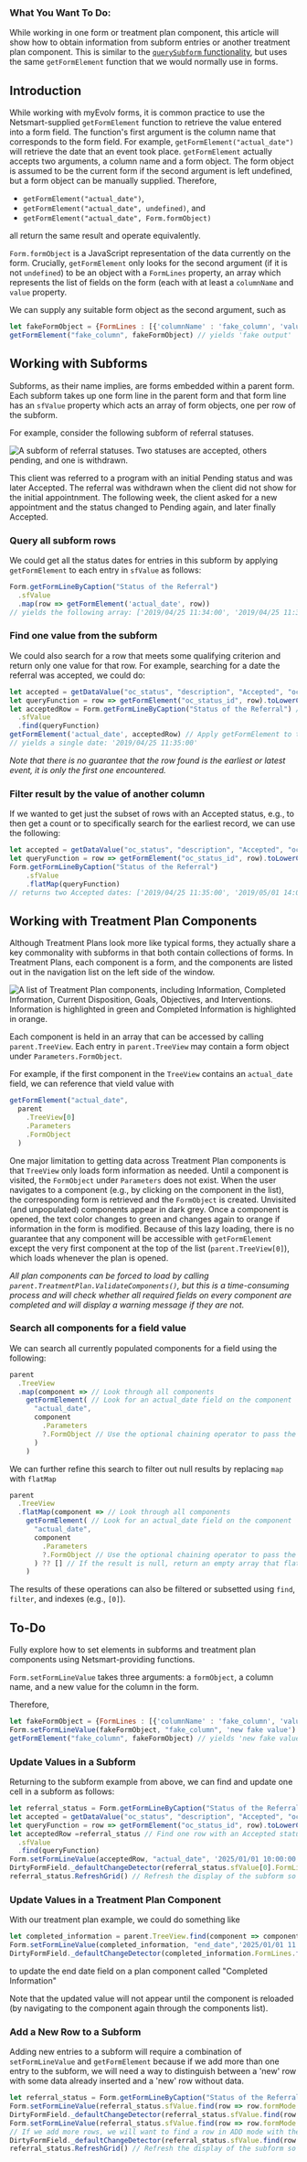 ### What You Want To Do:
While working in one form or treatment plan component, this article will show how to obtain information from subform entries or another treatment plan component. This is similar to the [`querySubform` functionality](), but uses the same `getFormElement` function that we would normally use in forms.

## Introduction

While working with myEvolv forms, it is common practice to use the Netsmart-supplied `getFormElement` function to retrieve the value entered into a form field. The function's first argument is the column name that corresponds to the form field. For example, `getFormElement("actual_date")` will retrieve the date that an event took place. `getFormElement` actually accepts two arguments, a column name and a form object. The form object is assumed to be the current form if the second argument is left undefined, but a form object can be manually supplied. Therefore,

 - `getFormElement("actual_date")`,
 - `getFormElement("actual_date", undefined)`, and
 - `getFormElement("actual_date", Form.formObject)`

all return the same result and operate equivalently. 

`Form.formObject` is a JavaScript representation of the data currently on the form. Crucially, `getFormElement` only looks for the second argument (if it is not `undefined`) to be an object with a `FormLines` property, an array which represents the list of fields on the form (each with at least a `columnName` and `value` property.

We can supply any suitable form object as the second argument, such as 

```js
let fakeFormObject = {FormLines : [{'columnName' : 'fake_column', 'value': 'fake output'}]}
getFormElement("fake_column", fakeFormObject) // yields 'fake output'
```

## Working with Subforms

Subforms, as their name implies, are forms embedded within a parent form. Each subform takes up one form line in the parent form and that form line has an `sfValue` property which acts an array of form objects, one per row of the subform. 

For example, consider the following subform of referral statuses.


![A subform of referral statuses. Two statuses are accepted, others pending, and one is withdrawn.](/How-To%20Guides/assets/images/Subform%20Example.png "A subform of referral statuses. Some statuses are accepted, others pending, and one is withdrawn.")

This client was referred to a program with an initial Pending status and was later Accepted. The referral was withdrawn when the client did not show for the initial appointnment. The following week, the client asked for a new appointment and the status changed to Pending again, and later finally Accepted.

### Query all subform rows

We could get all the status dates for entries in this subform by applying `getFormElement` to each entry in `sfValue` as follows:

```js
Form.getFormLineByCaption("Status of the Referral")
  .sfValue
  .map(row => getFormElement('actual_date', row))
// yields the following array: ['2019/04/25 11:34:00', '2019/04/25 11:35:00', '2019/04/25 18:46:00', '2019/05/01 08:00:00', '2019/05/01 14:00:00', '']
```

### Find one value from the subform

We could also search for a row that meets some qualifying criterion and return only one value for that row. For example, searching for a date the referral was accepted, we could do:

```js
let accepted = getDataValue("oc_status", "description", "Accepted", "oc_status_id").toLowerCase() // Find the GUID associated with an Accepted status. Done here so we only run getDataValue once
let queryFunction = row => getFormElement("oc_status_id", row).toLowerCase() == accepted // Define a function that tests whether the status of each row is Accepted
let acceptedRow = Form.getFormLineByCaption("Status of the Referral") // Find one row with an Accepted status
  .sfValue
  .find(queryFunction)
getFormElement('actual_date', acceptedRow) // Apply getFormElement to that one row.
// yields a single date: '2019/04/25 11:35:00'
```
_Note that there is no guarantee that the row found is the earliest or latest event, it is only the first one encountered._

### Filter result by the value of another column

If we wanted to get just the subset of rows with an Accepted status, e.g., to then get a count or to specifically search for the earliest record, we can use the following:

```js
let accepted = getDataValue("oc_status", "description", "Accepted", "oc_status_id").toLowerCase()
let queryFunction = row => getFormElement("oc_status_id", row).toLowerCase() == accepted ? getFormElement("actual_date", row) : []
Form.getFormLineByCaption("Status of the Referral")
    .sfValue
    .flatMap(queryFunction)
// returns two Accepted dates: ['2019/04/25 11:35:00', '2019/05/01 14:00:00']
```

## Working with Treatment Plan Components

Although Treatment Plans look more like typical forms, they actually share a key commonality with subforms in that both contain collections of forms. In Treatment Plans, each component is a form, and the components are listed out in the navigation list on the left side of the window.

![A list of Treatment Plan components, including Information, Completed Information, Current Disposition, Goals, Objectives, and Interventions. Information is highlighted in green and Completed Information is highlighted in orange.](/How-To%20Guides/assets/images/Treatment%20Plan%20Component%20List.png "A list of Treatment Plan components, including Information, Completed Information, Current Disposition, Goals, Objectives, and Interventions. Information is highlighted in green and Completed Information is highlighted in orange.")

Each component is held in an array that can be accessed by calling `parent.TreeView`. Each entry in `parent.TreeView` may contain a form object under `Parameters.FormObject`.

For example, if the first component in the `TreeView` contains an `actual_date` field, we can reference that vield value with

```js
getFormElement("actual_date", 
  parent
    .TreeView[0]
    .Parameters
    .FormObject
  )
```

One major limitation to getting data across Treatment Plan components is that `TreeView` only loads form information as needed. Until a component is visited, the `FormObject` under `Parameters` does not exist. When the user navigates to a component (e.g., by clicking on the component in the list), the corresponding form is retrieved and the `FormObject` is created. Unvisited (and unpopulated) components appear in dark grey. Once a component is opened, the text color changes to green and changes again to orange if information in the form is modified. Because of this lazy loading, there is no guarantee that any component will be accessible with `getFormElement` except the very first component at the top of the list (`parent.TreeView[0]`), which loads whenever the plan is opened. 

_All plan components can be forced to load by calling `parent.TreatmentPlan.ValidateComponents()`, but this is a time-consuming process and will check whether all required fields on every component are completed and will display a warning message if they are not._

### Search all components for a field value

We can search all currently populated components for a field using the following:

```js
parent 
  .TreeView
  .map(component => // Look through all components 
    getFormElement( // Look for an actual_date field on the component
      "actual_date",
      component
        .Parameters
        ?.FormObject // Use the optional chaining operator to pass the FormObject property if it exists
      )
    )
```

We can further refine this search to filter out null results by replacing `map` with `flatMap`

```js
parent 
  .TreeView
  .flatMap(component => // Look through all components 
    getFormElement( // Look for an actual_date field on the component
      "actual_date",
      component
        .Parameters
        ?.FormObject // Use the optional chaining operator to pass the FormObject property if it exists
      ) ?? [] // If the result is null, return an empty array that flatMap will drop from the result
    )
```

The results of these operations can also be filtered or subsetted using `find`, `filter`, and indexes (e.g., `[0]`).

## To-Do
Fully explore how to set elements in subforms and treatment plan components using Netsmart-providing functions.

`Form.setFormLineValue` takes three arguments: a `formObject`, a column name, and a new value for the column in the form.

Therefore,  

```js
let fakeFormObject = {FormLines : [{'columnName' : 'fake_column', 'value': 'fake output'}]}
Form.setFormLineValue(fakeFormObject, "fake_column", 'new fake value') // yields 'fake output'
getFormElement("fake_column", fakeFormObject) // yields 'new fake value'
```

### Update Values in a Subform

Returning to the subform example from above, we can find and update one cell in a subform as follows:

```js
let referral_status = Form.getFormLineByCaption("Status of the Referral") // Save the subform as a variable because we will reference it multiple times
let accepted = getDataValue("oc_status", "description", "Accepted", "oc_status_id").toLowerCase() // Find the GUID associated with an Accepted status. Done here so we only run getDataValue once
let queryFunction = row => getFormElement("oc_status_id", row).toLowerCase() == accepted // Define a function that tests whether the status of each row is Accepted
let acceptedRow =referral_status // Find one row with an Accepted status
  .sfValue
  .find(queryFunction)
Form.setFormLineValue(acceptedRow, "actual_date", '2025/01/01 10:00:00'); // change the date/time on the row with an accepted status
DirtyFormField._defaultChangeDetector(referral_status.sfValue[0].FormLines.find(fl => fl.columnName == 'actual_date')) // Mark the cell we changed as 'dirty' so the new value will be saved
referral_status.RefreshGrid() // Refresh the display of the subform so the change is visible
```

### Update Values in a Treatment Plan Component

With our treatment plan example, we could do something like

```js
let completed_information = parent.TreeView.find(component => component.Caption == "Completed Information").Parameters.FormObject //Find a plan component and its associated form
Form.setFormLineValue(completed_information, "end_date",'2025/01/01 11:00:00') // Update the end date on that component
DirtyFormField._defaultChangeDetector(completed_information.FormLines.find(fl => fl.columnName == 'end_date')) // Mark the end date as dirty so the new value saves
```

to update the end date field on a plan component called "Completed Information"

Note that the updated value will not appear until the component is reloaded (by navigating to the component again through the components list).

### Add a New Row to a Subform

Adding new entries to a subform will require a combination of `setFormLineValue` and `getFormElement` because if we add more than one entry to the subform, we will need a way to distinguish between a 'new'
row with some data already inserted and a 'new' row without data.

```js
let referral_status = Form.getFormLineByCaption("Status of the Referral") // Save the subform as a variable because we will reference it multiple times
Form.setFormLineValue(referral_status.sfValue.find(row => row.formMode == 'ADD'), 'actual_date', '2025/01/01 11:00:00') // Add first new row, by finding row with 'ADD' mode
DirtyFormField._defaultChangeDetector(referral_status.sfValue.find(row => row.formMode == 'ADD') && getFormElement('actual_date', row) == '2025/01/01 11:00:00').FormLines.find(fl => fl.columnName == 'actual_date')) // Mark the cell we changed as 'dirty' so the new value will be saved
Form.setFormLineValue(referral_status.sfValue.find(row => row.formMode == 'ADD') && !getFormElement('actual_date', row)), 'actual_date', '2025/01/01 12:00:00') // Add second new row, by finding row with 'ADD' mode, but does not yet have an actual date
// If we add more rows, we will want to find a row in ADD mode with the actual date we want to update
DirtyFormField._defaultChangeDetector(referral_status.sfValue.find(row => row.formMode == 'ADD') && getFormElement('actual_date', row) == '2025/01/01 12:00:00').FormLines.find(fl => fl.columnName == 'actual_date')) // Mark the cell we changed as 'dirty' so the new value will be saved
referral_status.RefreshGrid() // Refresh the display of the subform so the change is visible
```
